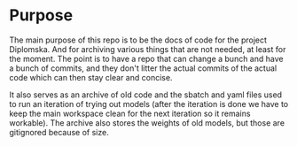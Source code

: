 # Purpose
The main purpose of this repo is to be the docs of code for the project Diplomska.
And for archiving various things that are not needed, at least for the moment.
The point is to have a repo that can change a bunch and have a bunch of commits, 
and they don't litter the actual commits of the actual code which can then stay clear and concise.

It also serves as an archive of old code and the sbatch and yaml files used to run an iteration of trying out models 
(after the iteration is done we have to keep the main workspace clean for the next iteration so it remains workable).
The archive also stores the weights of old models, but those are gitignored because of size.